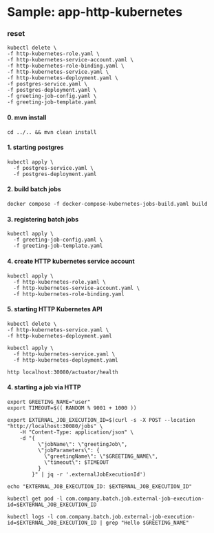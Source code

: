 # Sample: app-http-kubernetes

### reset

```shell
kubectl delete \
-f http-kubernetes-role.yaml \
-f http-kubernetes-service-account.yaml \
-f http-kubernetes-role-binding.yaml \
-f http-kubernetes-service.yaml \
-f http-kubernetes-deployment.yaml \
-f postgres-service.yaml \
-f postgres-deployment.yaml \
-f greeting-job-config.yaml \
-f greeting-job-template.yaml
```

#### 0. mvn install
```shell
cd ../.. && mvn clean install
```

#### 1. starting postgres
```shell
kubectl apply \
  -f postgres-service.yaml \
  -f postgres-deployment.yaml
```

#### 2. build batch jobs
```shell
docker compose -f docker-compose-kubernetes-jobs-build.yaml build
```

#### 3. registering batch jobs
```shell
kubectl apply \
  -f greeting-job-config.yaml \
  -f greeting-job-template.yaml
```

#### 4. create HTTP kubernetes service account
```shell
kubectl apply \
  -f http-kubernetes-role.yaml \
  -f http-kubernetes-service-account.yaml \
  -f http-kubernetes-role-binding.yaml
```

#### 5. starting HTTP Kubernetes API
```shell
kubectl delete \
-f http-kubernetes-service.yaml \
-f http-kubernetes-deployment.yaml
```

```shell
kubectl apply \
  -f http-kubernetes-service.yaml \
  -f http-kubernetes-deployment.yaml
```
```shell
http localhost:30080/actuator/health
```

#### 4. starting a job via HTTP

```shell
export GREETING_NAME="user"
export TIMEOUT=$(( RANDOM % 9001 + 1000 ))

export EXTERNAL_JOB_EXECUTION_ID=$(curl -s -X POST --location "http://localhost:30080/jobs" \
    -H "Content-Type: application/json" \
    -d "{
          \"jobName\": \"greetingJob\",
          \"jobParameters\": {
            \"greetingName\": \"$GREETING_NAME\",
            \"timeout\": $TIMEOUT
          }
        }" | jq -r '.externalJobExecutionId')

echo "EXTERNAL_JOB_EXECUTION_ID: $EXTERNAL_JOB_EXECUTION_ID"
```

```shell
kubectl get pod -l com.company.batch.job.external-job-execution-id=$EXTERNAL_JOB_EXECUTION_ID
```

```shell
kubectl logs -l com.company.batch.job.external-job-execution-id=$EXTERNAL_JOB_EXECUTION_ID | grep "Hello $GREETING_NAME"
```